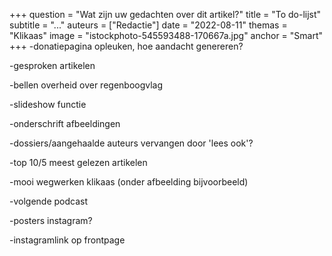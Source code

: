 +++
question = "Wat zijn uw gedachten over dit artikel?"
title = "To do-lijst"
subtitle = "..."
auteurs = ["Redactie"]
date = "2022-08-11"
themas = "Klikaas"
image = "istockphoto-545593488-170667a.jpg"
anchor = "Smart"
+++
\-donatiepagina opleuken, hoe aandacht genereren?

\-gesproken artikelen

\-bellen overheid over regenboogvlag

\-slideshow functie 

\-onderschrift afbeeldingen

\-dossiers/aangehaalde auteurs vervangen door 'lees ook'?

\-top 10/5 meest gelezen artikelen

\-mooi wegwerken klikaas (onder afbeelding bijvoorbeeld)

\-volgende podcast

\-posters instagram?

\-instagramlink op frontpage